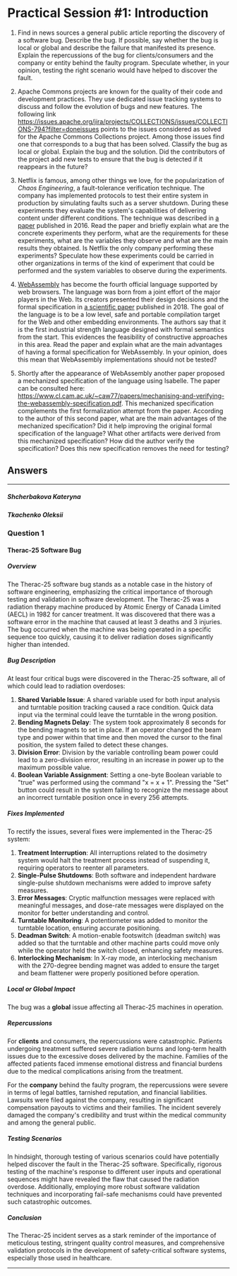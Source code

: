 # Practical Session #1: Introduction

1. Find in news sources a general public article reporting the discovery of a software bug. Describe the bug. If possible, say whether the bug is local or global and describe the failure that manifested its presence. Explain the repercussions of the bug for clients/consumers and the company or entity behind the faulty program. Speculate whether, in your opinion, testing the right scenario would have helped to discover the fault.

2. Apache Commons projects are known for the quality of their code and development practices. They use dedicated issue tracking systems to discuss and follow the evolution of bugs and new features. The following link https://issues.apache.org/jira/projects/COLLECTIONS/issues/COLLECTIONS-794?filter=doneissues points to the issues considered as solved for the Apache Commons Collections project. Among those issues find one that corresponds to a bug that has been solved. Classify the bug as local or global. Explain the bug and the solution. Did the contributors of the project add new tests to ensure that the bug is detected if it reappears in the future?

3. Netflix is famous, among other things we love, for the popularization of *Chaos Engineering*, a fault-tolerance verification technique. The company has implemented protocols to test their entire system in production by simulating faults such as a server shutdown. During these experiments they evaluate the system's capabilities of delivering content under different conditions. The technique was described in [a paper](https://arxiv.org/ftp/arxiv/papers/1702/1702.05843.pdf) published in 2016. Read the paper and briefly explain what are the concrete experiments they perform, what are the requirements for these experiments, what are the variables they observe and what are the main results they obtained. Is Netflix the only company performing these experiments? Speculate how these experiments could be carried in other organizations in terms of the kind of experiment that could be performed and the system variables to observe during the experiments.

4. [WebAssembly](https://webassembly.org/) has become the fourth official language supported by web browsers. The language was born from a joint effort of the major players in the Web. Its creators presented their design decisions and the formal specification in [a scientific paper](https://people.mpi-sws.org/~rossberg/papers/Haas,%20Rossberg,%20Schuff,%20Titzer,%20Gohman,%20Wagner,%20Zakai,%20Bastien,%20Holman%20-%20Bringing%20the%20Web%20up%20to%20Speed%20with%20WebAssembly.pdf) published in 2018. The goal of the language is to be a low level, safe and portable compilation target for the Web and other embedding environments. The authors say that it is the first industrial strength language designed with formal semantics from the start. This evidences the feasibility of constructive approaches in this area. Read the paper and explain what are the main advantages of having a formal specification for WebAssembly. In your opinion, does this mean that WebAssembly implementations should not be tested? 

5.  Shortly after the appearance of WebAssembly another paper proposed a mechanized specification of the language using Isabelle. The paper can be consulted here: https://www.cl.cam.ac.uk/~caw77/papers/mechanising-and-verifying-the-webassembly-specification.pdf. This mechanized specification complements the first formalization attempt from the paper. According to the author of this second paper, what are the main advantages of the mechanized specification? Did it help improving the original formal specification of the language? What other artifacts were derived from this mechanized specification? How did the author verify the specification? Does this new specification removes the need for testing?

## Answers

---

##### Shcherbakova Kateryna 
##### Tkachenko Oleksii
### Question 1
#### Therac-25 Software Bug
##### Overview
The Therac-25 software bug stands as a notable case in the history of software engineering, emphasizing the critical importance of thorough testing and validation in software development. The Therac-25 was a radiation therapy machine produced by Atomic Energy of Canada Limited (AECL) in 1982 for cancer treatment. It was discovered that there was a software error in the machine that caused at least 3 deaths and 3 injuries. The bug occurred when the machine was being operated in a specific sequence too quickly, causing it to deliver radiation doses significantly higher than intended. 

##### Bug Description
At least four critical bugs were discovered in the Therac-25 software, all of which could lead to radiation overdoses:

1. **Shared Variable Issue**: A shared variable used for both input analysis and turntable position tracking caused a race condition. Quick data input via the terminal could leave the turntable in the wrong position.
2. **Bending Magnets Delay**: The system took approximately 8 seconds for the bending magnets to set in place. If an operator changed the beam type and power within that time and then moved the cursor to the final position, the system failed to detect these changes.
3. **Division Error**: Division by the variable controlling beam power could lead to a zero-division error, resulting in an increase in power up to the maximum possible value.
4. **Boolean Variable Assignment**: Setting a one-byte Boolean variable to "true" was performed using the command "x = x + 1". Pressing the "Set" button could result in the system failing to recognize the message about an incorrect turntable position once in every 256 attempts.

##### Fixes Implemented
To rectify the issues, several fixes were implemented in the Therac-25 system:
1. **Treatment Interruption**: All interruptions related to the dosimetry system would halt the treatment process instead of suspending it, requiring operators to reenter all parameters.
2. **Single-Pulse Shutdowns**: Both software and independent hardware single-pulse shutdown mechanisms were added to improve safety measures.
3. **Error Messages**: Cryptic malfunction messages were replaced with meaningful messages, and dose-rate messages were displayed on the monitor for better understanding and control.
4. **Turntable Monitoring**: A potentiometer was added to monitor the turntable location, ensuring accurate positioning.
5. **Deadman Switch**: A motion-enable footswitch (deadman switch) was added so that the turntable and other machine parts could move only while the operator held the switch closed, enhancing safety measures.
6. **Interlocking Mechanism**: In X-ray mode, an interlocking mechanism with the 270-degree bending magnet was added to ensure the target and beam flattener were properly positioned before operation.

##### Local or Global Impact
The bug was a **global** issue affecting all Therac-25 machines in operation. 

##### Repercussions
For **clients** and consumers, the repercussions were catastrophic. Patients undergoing treatment suffered severe radiation burns and long-term health issues due to the excessive doses delivered by the machine. Families of the affected patients faced immense emotional distress and financial burdens due to the medical complications arising from the treatment.

For the **company** behind the faulty program, the repercussions were severe in terms of legal battles, tarnished reputation, and financial liabilities. Lawsuits were filed against the company, resulting in significant compensation payouts to victims and their families. The incident severely damaged the company's credibility and trust within the medical community and among the general public.

##### Testing Scenarios
In hindsight, thorough testing of various scenarios could have potentially helped discover the fault in the Therac-25 software. Specifically, rigorous testing of the machine's response to different user inputs and operational sequences might have revealed the flaw that caused the radiation overdose. Additionally, employing more robust software validation techniques and incorporating fail-safe mechanisms could have prevented such catastrophic outcomes.

##### Conclusion
The Therac-25 incident serves as a stark reminder of the importance of meticulous testing, stringent quality control measures, and comprehensive validation protocols in the development of safety-critical software systems, especially those used in healthcare.

---



